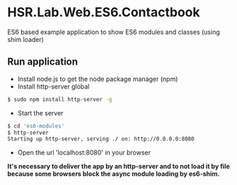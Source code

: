 # HSR.Lab.Web.ES6.Contactbook

ES6 based example application to show ES6 modules and classes (using shim loader)


## Run application

* Install node.js to get the node package manager (npm)
* Install http-server global
```bash
$ sudo npm install http-server -g
```
* Start the server
```bash
$ cd 'es6-modules'
$ http-server
Starting up http-server, serving ./ on: http://0.0.0.0:8080
```
* Open the url 'localhost:8080' in your browser

**It's necessary to deliver the app by an http-server and to not load it by file because some browsers block the async module loading by es6-shim.**
